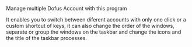 Manage multiple Dofus Account with this program

It enables you to switch between diferent accounts with only one click or a custom shortcut of keys, it can also change the order of the windows, separate or group the windows on the taskbar and change the icons and the title of the taskbar processes.
